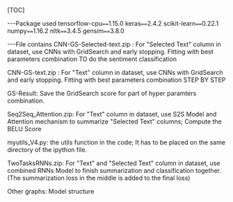 
[TOC]


---Package used
tensorflow-cpu`==`1.15.0
keras`==`2.4.2
scikit-learn`==`0.22.1
numpy`==`1.16.2
nltk`==`3.4.5
gensim`==`3.8.0


---File contains
CNN-GS-Selected-text.zip : For "Selected Text" column in dataset, use CNNs with GridSearch and early stopping. Fitting with best parameters combination TO do the sentiment classification


CNN-GS-text.zip :  For "Text" column in dataset,  use CNNs with GridSearch and early stopping. Fitting with best parameters combination STEP BY STEP

GS-Result: Save the GridSearch score for part of hyper paramters combination.


Seq2Seq_Attention.zip: For "Text" column in dataset, use S2S Model and Attention mechanism to summarize "Selected Text" columns; Compute the BELU Score


myutils_V4.py: the utils function in the code; It has to be placed on the same directory of the ipython file.


TwoTasksRNNs.zip: For "Text" and "Selected Text" column in dataset, use combined RNNs Model to finish summarization and classification together.  (The summarization loss in the middle is added to the final loss)

Other graphs: Model structure
